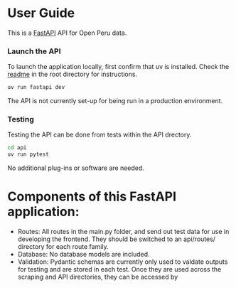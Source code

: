 # User Guide
This is a [FastAPI](https://fastapi.tiangolo.com/) API for Open Peru data.

### Launch the API
To launch the application locally, first confirm that uv is installed. Check the [readme](../README.md) in the root directory for instructions.
```bash
uv run fastapi dev
```
The API is not currently set-up for being run in a production environment.

### Testing
Testing the API can be done from tests within the API drectory.
```bash
cd api
uv run pytest
```
No additional plug-ins or software are needed.

# Components of this FastAPI application:

- Routes: All routes in the main.py folder, and send out test data for use in developing the frontend. They should be switched to an api/routes/ directory for each route family.
- Database: No database models are included.
- Validation: Pydantic schemas are currently only used to valdate outputs for testing and are stored in each test. Once they are used across the scraping and API directories, they can be accessed by

